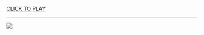 
<a href="https://premium76.site?title=five_nights_at_freddy's_3_game_unblocked&ref=13M">CLICK TO PLAY</a></h3>
<hr>

<a href="https://premium76.site?title=five_nights_at_freddy's_3_game_unblocked&ref=13M"><img src="https://clearcache.store/games.png"></a>



